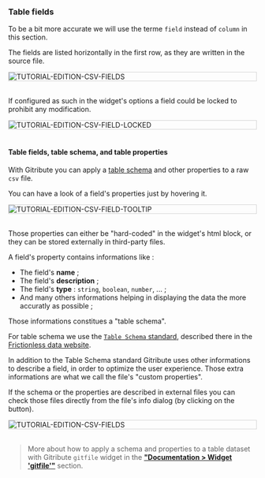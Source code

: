 ### Table fields

To be a bit more accurate we will use the terme `field` instead of `column` in this section.

The fields are listed horizontally in the first row, as they are written in the source file.

<div style="border: thin solid lightgrey;">
  <img
    alt="TUTORIAL-EDITION-CSV-FIELDS"
    src="https://raw.githubusercontent.com/multi-coop/gitribute-documentation-content/main/images/tutorial/edit-csv/edit-csv-fields.png"
    />
</div>

<br>

If configured as such in the widget's options a field could be locked to prohibit any modification.

<div style="border: thin solid lightgrey;">
  <img
    alt="TUTORIAL-EDITION-CSV-FIELD-LOCKED"
    src="https://raw.githubusercontent.com/multi-coop/gitribute-documentation-content/main/images/tutorial/edit-csv/edit-csv-field-locked.png"
    />
</div>

<br>

#### Table fields, table schema, and table properties

With Gitribute you can apply a [table schema](https://specs.frictionlessdata.io/table-schema/) and other properties to a raw `csv` file.

You can have a look of a field's properties just by hovering it.

<div style="border: thin solid lightgrey;">
  <img
    alt="TUTORIAL-EDITION-CSV-FIELD-TOOLTIP"
    src="https://raw.githubusercontent.com/multi-coop/gitribute-documentation-content/main/images/tutorial/edit-csv/edit-csv-field.png"
    />
</div>

<br>

Those properties can either be "hard-coded" in the widget's html block, or they can be stored externally in third-party files.

A field's property contains informations like :

- The field's **name** ;
- The field's **description** ;
- The field's **type** : `string`, `boolean`, `number`, ... ;
- And many others informations helping in displaying the data the more accuratly as possible ;

Those informations constitues a "table schema".

For table schema we use the [`Table Schema` standard](https://specs.frictionlessdata.io/table-schema/), described there in the [Frictionless data website](https://specs.frictionlessdata.io).

In addition to the Table Schema standard Gitribute uses other informations to describe a field, in order to optimize the user experience. Those extra informations are what we call the file's "custom properties".

If the schema or the properties are described in external files you can check those files directly from the file's info dialog (by clicking on the <span class="icon"><i class="mdi mdi-information-outline"></i></span> button).

<div style="border: thin solid lightgrey;">
  <img
    alt="TUTORIAL-EDITION-CSV-FIELDS"
    src="https://raw.githubusercontent.com/multi-coop/gitribute-documentation-content/main/images/tutorial/edit-csv/edit-csv-schema_props.png"
    />
</div>

<br>

> More about how to apply a schema and properties to a table dataset with Gitribute `gitfile` widget in the **["Documentation > Widget 'gitfile'"](/docs-gitfile)** section.
